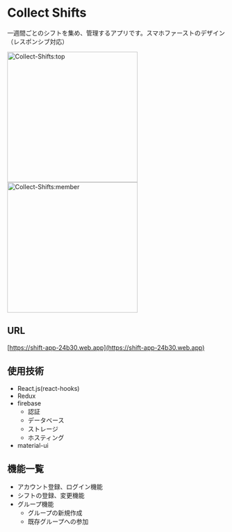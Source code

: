 # Collect Shifts
一週間ごとのシフトを集め、管理するアプリです。スマホファーストのデザイン（レスポンシブ対応）

<img width="300" alt="Collect-Shifts:top" src="https://user-images.githubusercontent.com/68856311/104692439-57ac3780-574b-11eb-8319-b7e49502b2a0.png">        <img width="300" alt="Collect-Shifts:member" src="https://user-images.githubusercontent.com/68856311/104692438-5549dd80-574b-11eb-8d49-b22c84f1d574.png">


## URL
[https://shift-app-24b30.web.app](https://shift-app-24b30.web.app)

## 使用技術
- React.js(react-hooks)
- Redux
- firebase
  - 認証
  - データベース
  - ストレージ
  - ホスティング
- material-ui

## 機能一覧
- アカウント登録、ログイン機能
- シフトの登録、変更機能
- グループ機能
  - グループの新規作成
  - 既存グループへの参加
